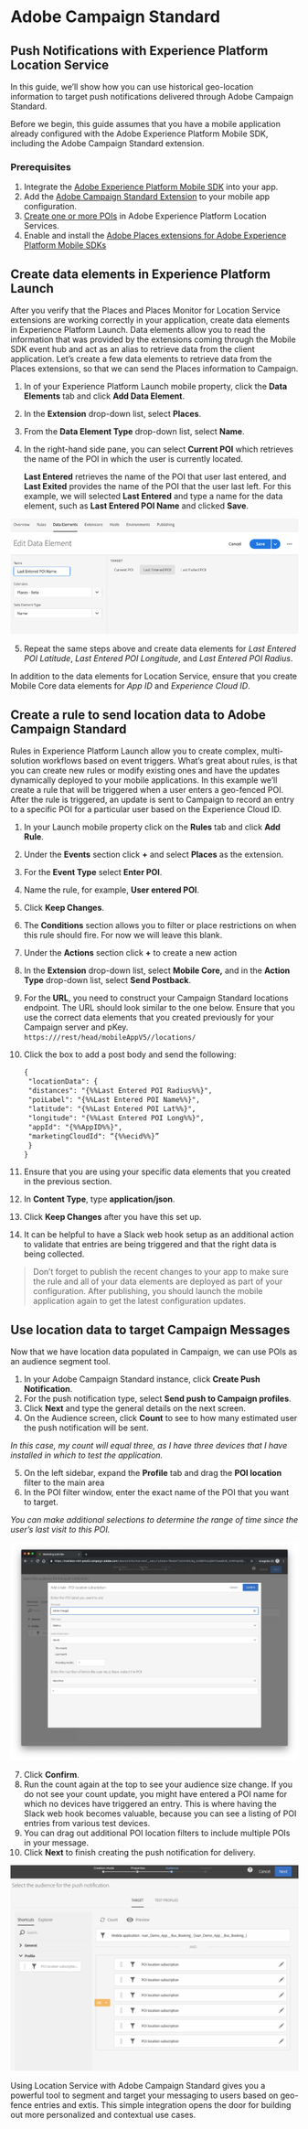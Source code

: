 # Adobe Campaign Standard
## Push Notifications with Experience Platform Location Service

In this guide, we’ll show how you can use historical geo-location information to target push notifications delivered through Adobe Campaign Standard. 

Before we begin, this guide assumes that you have a mobile application already configured with the Adobe Experience Platform Mobile SDK, including the Adobe Campaign Standard extension. 

### Prerequisites

1. Integrate the [Adobe Experience Platform Mobile SDK](https://aep-sdks.gitbook.io/docs/getting-started/get-the-sdk) into your app.
2. Add the [Adobe Campaign Standard Extension](https://aep-sdks.gitbook.io/docs/using-mobile-extensions/adobe-campaign-standard) to your mobile app configuration.
3. [Create one or more POIs](https://placesdocs.com/places-services-by-adobe-documentation/places-database-management-1/managing-pois-in-the-places-ui#create-a-poi) in Adobe Experience Platform Location Services.
4. Enable and install the [Adobe Places extensions for Adobe Experience Platform Mobile SDKs]()


## Create data elements in Experience Platform Launch

After you verify that the Places and Places Monitor for Location Service extensions are working correctly in your application, create data elements in Experience Platform Launch. Data elements allow you to read the information that was provided by the extensions coming through the Mobile SDK event hub and act as an alias to retrieve data from the client application. Let’s create a few data elements to retrieve data from the Places extensions, so that we can send the Places information to Campaign.

1. In of your Experience Platform Launch mobile property, click the **Data Elements** tab and click **Add Data Element**.
2. In the **Extension** drop-down list, select **Places**.
3. From the **Data Element Type** drop-down list, select **Name**.
4. In the right-hand side pane, you can select **Current POI** which retrieves the name of the POI in which the user is currently located.

   **Last Entered** retrieves the name of the POI that user last entered, and **Last Exited** provides the name of the POI that the user last left. For this example, we will selected **Last Entered** and type a name for the data element, such as **Last Entered POI Name** and clicked **Save**.

![](images/ACS_Push1.png)

5. Repeat the same steps above and create data elements for _Last Entered POI Latitude_, _Last Entered POI Longitude_, and _Last Entered POI Radius_.

In addition to the data elements for Location Service, ensure that you create Mobile Core data elements for _App ID_ and _Experience Cloud ID_.

## Create a rule to send location data to Adobe Campaign Standard

Rules in Experience Platform Launch allow you to create complex, multi-solution workflows based on event triggers. What’s great about rules, is that you can create new rules or modify existing ones and have the updates dynamically deployed to your mobile applications. In this example we’ll create a rule that will be triggered when a user enters a geo-fenced POI. After the rule is triggered, an update is sent to Campaign to record an entry to a specific POI for a particular user based on the Experience Cloud ID.

1. In your Launch mobile property click on the **Rules** tab and click **Add Rule**.
2. Under the **Events** section click **+** and select **Places** as the extension.
3. For the **Event Type** select **Enter POI**.
4. Name the rule, for example, **User entered POI**.
5. Click **Keep Changes**.
6. The **Conditions** section allows you to filter or place restrictions on when this rule should fire.  For now we will leave this blank.
7. Under the **Actions** section click **+** to create a new action
8. In the **Extension** drop-down list, select **Mobile Core,** and in the **Action Type** drop-down list, select **Send Postback**.
9. For the **URL**, you need to construct your Campaign Standard locations endpoint.  The URL should look similar to the one below. Ensure that you use the correct data elements that you created previously for your Campaign server and pKey. `https:///rest/head/mobileAppV5//locations/`
10. Click the box to add a post body and send the following:

    ```
    {
     "locationData": {
     "distances": "{%%Last Entered POI Radius%%}",
     "poiLabel": "{%%Last Entered POI Name%%}",
     "latitude": "{%%Last Entered POI Lat%%}",
     "longitude": "{%%Last Entered POI Long%%}",
     "appId": "{%%AppID%%}",
     "marketingCloudId": “{%%ecid%%}”
     }
    }
    ```

11. Ensure that you are using your specific data elements that you created in the previous section.
12. In **Content Type**, type **application/json**.
13. Click **Keep Changes** after you have this set up.
14. It can be helpful to have a Slack web hook setup as an additional action to validate that entries are being triggered and that the right data is being collected.


>Don’t forget to publish the recent changes to your app to make sure the rule and all of your data elements are deployed as part of your configuration. After publishing, you should launch the mobile application again to get the latest configuration updates.

## Use location data to target Campaign Messages

Now that we have location data populated in Campaign, we can use POIs as an audience segment tool.

1. In your Adobe Campaign Standard instance, click **Create Push Notification**.
2. For the push notification type, select  **Send push to Campaign profiles**.
3. Click **Next** and type the general details on the next screen.
4. On the Audience screen, click **Count** to see to how many estimated user the push notification will be sent.

*In this case, my count will equal three, as I have three devices that I have installed in which to test the application.*

5. On the left sidebar, expand the **Profile** tab and drag the **POI location** filter to the main area
6. In the POI filter window, enter the exact name of the POI that you want to target.

*You can make additional selections to determine the range of time since the user’s last visit to this POI.*

![](images/ACS_push2.png)

7. Click **Confirm**.
8. Run the count again at the top to see your audience size change.  If you do not see your count update, you might have entered a POI name for which no devices have triggered an entry. This is where having the Slack web hook becomes valuable, because you can see a listing of POI entries from various test devices.
9. You can drag out additional POI location filters to include multiple POIs in your message.
10. Click **Next** to finish creating the push notification for delivery.

![](images/ACS_push3.png)

Using Location Service with Adobe Campaign Standard gives you a powerful tool to segment and target your messaging to users based on geo-fence entries and extis. This simple integration opens the door for building out more personalized and contextual use cases.





